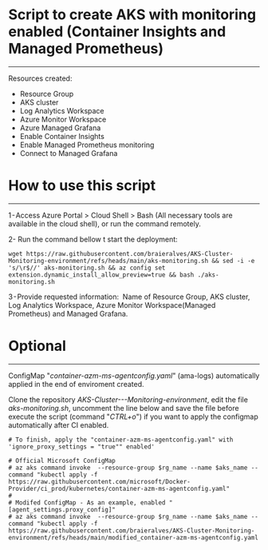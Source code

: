 # Script to create AKS with monitoring enabled (Container Insights and Managed Prometheus)
---

Resources created:
* Resource Group
* AKS cluster
* Log Analytics Workspace
* Azure Monitor Workspace
* Azure Managed Grafana
* Enable Container Insights
* Enable Managed Prometheus monitoring
* Connect to Managed Grafana


# How to use this script
---
1 - Access Azure Portal > Cloud Shell > Bash (All necessary tools are available in the cloud shell), or run the command remotely.

2- Run the command bellow t start the deployment:
```
wget https://raw.githubusercontent.com/braieralves/AKS-Cluster-Monitoring-environment/refs/heads/main/aks-monitoring.sh && sed -i -e 's/\r$//' aks-monitoring.sh && az config set extension.dynamic_install_allow_preview=true && bash ./aks-monitoring.sh
```
3 - Provide requested information:
 Name of Resource Group, AKS cluster, Log Analytics Workspace, Azure Monitor Workspace(Managed Prometheus) and Managed Grafana.

# Optional
---

ConfigMap "_container-azm-ms-agentconfig.yaml_" (ama-logs) automatically applied in the end of enviroment created.

Clone the repository _AKS-Cluster---Monitoring-environment_, edit the file _aks-monitoring.sh_, uncomment the line below and save the file before execute the script (command "_CTRL+o_") if you want to apply the configmap automatically after CI enabled.

```
# To finish, apply the "container-azm-ms-agentconfig.yaml" with 'ignore_proxy_settings = "true"" enabled'

# Official Microsoft ConfigMap 
# az aks command invoke  --resource-group $rg_name --name $aks_name --command "kubectl apply -f https://raw.githubusercontent.com/microsoft/Docker-Provider/ci_prod/kubernetes/container-azm-ms-agentconfig.yaml"
#
# Modifed ConfigMap - As an example, enabled "[agent_settings.proxy_config]"
# az aks command invoke  --resource-group $rg_name --name $aks_name --command "kubectl apply -f https://raw.githubusercontent.com/braieralves/AKS-Cluster-Monitoring-environment/refs/heads/main/modified_container-azm-ms-agentconfig.yaml
```
 


